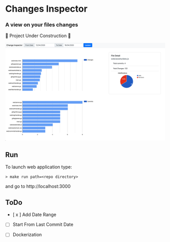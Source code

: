 # Changes Inspector
### A view on your files changes

:construction: Project Under Construction :construction:

![Screenshot](https://github.com/giodiblasi/ChangeInspector/blob/master/screenshots/example.png)

## Run
To launch web application type:
```
> make run path=<repo directory>
```
and go to http://localhost:3000

## ToDo
- [ x ] Add Date Range 
- [  ] Start From Last Commit Date
- [  ] Dockerization

